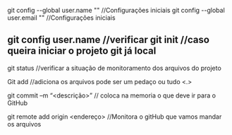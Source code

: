 git config --global user.name "<nome>" //Configurações iniciais
git config --global user.email "<email>" //Configurações iniciais

git config user.name //verificar
git init //caso queira iniciar o projeto git já local
---------------------------------------------------------------------

git status //verificar a situação de monitoramento dos arquivos do projeto

Git add //adiciona os arquivos pode ser um pedaço <nome> ou tudo <.>

git commit –m “<descrição>” // coloca na memoria o que deve ir para o GitHub

git remote add origin <endereço> //Monitora o gitHub que vamos mandar os arquivos